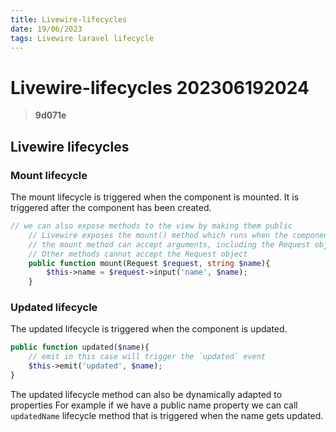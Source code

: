 ```yaml
---
title: Livewire-lifecycles
date: 19/06/2023
tags: Livewire laravel lifecycle
---
```


# **Livewire-lifecycles** 202306192024 
> **9d071e**

  

## Livewire lifecycles

### Mount lifecycle
The mount lifecycle is triggered when the component is mounted. It is triggered after the component has been created.

```php
// we can also expose methods to the view by making them public
    // Livewire exposes the mount() method which runs when the component is mounted on the DOM and only for one time
    // the mount method can accept arguments, including the Request object
    // Other methods cannot accept the Request object
    public function mount(Request $request, string $name){
        $this->name = $request->input('name', $name);
    }
```

### Updated lifecycle
The updated lifecycle is triggered when the component is updated.
```php
public function updated($name){
    // emit in this case will trigger the `updated` event
    $this->emit('updated', $name);
}
```

The updated lifecycle method can also be dynamically adapted to properties
For example if we have a public name property we can call `updatedName` lifecycle method that is triggered when the name gets updated.
